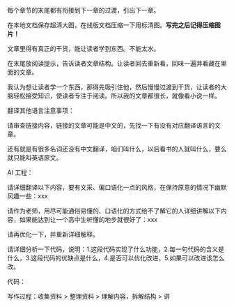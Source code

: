 每个章节的末尾都有衔接到下一章的过渡，引出下一章。

在本地文档保存超清大图，在线版文档压缩一下用标清图。**写完之后记得压缩图片！**

文章里得有真正的干货，能让读者学到东西。不能太水。

在末尾放阅读提示，告诉读者文章结构。让读者回去重新看，回味一遍并看藏在里面的文章。

我认为想让读者学一个东西，那得先吸引住他，然后慢慢过渡到干货，让读者的大脑轻松接受知识，使读者专注于阅读。所以我的文章都很长，就像看小说一样。



翻译其他语言注意事项：

请审查链接内容，链接的文章可能是中文的，先找一下有没有对应翻译语言的文章。



还有就是有很多名词还没有中文翻译，咱们叫什么，以后看书的人就叫什么，要么就只能叫英语原文。



AI 工程：

请详细翻译以下内容，要有文采、偏口语化一点的风格，在保持原意的情况下幽默风趣一些：xxx

请作为老师，用尽可能通俗易懂的、口语化的方式给不了解它的人详细讲解以下内容，如果能达到让一个高中生听懂的地步就很好了：xxx

请再优化一下，并重新详细解释。

请详细分析一下代码，说明：1.这段代码实现了什么功能，2.每一句代码的含义是什么，3.这段代码的优缺点是什么，4.是否可以优化改进，5.如果可以改进该怎么改。

代码：





写作过程：收集资料 > 整理资料 > 理解内容，拆解结构 > 讲